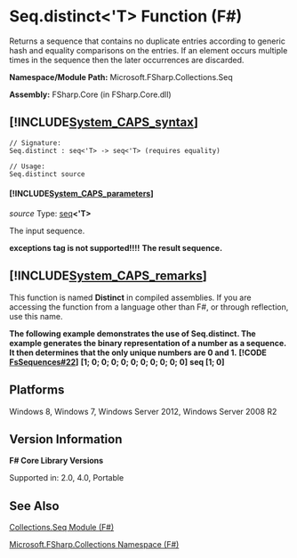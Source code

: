 # Seq.distinct<'T> Function (F#)

Returns a sequence that contains no duplicate entries according to generic hash and equality comparisons on the entries. If an element occurs multiple times in the sequence then the later occurrences are discarded.

**Namespace/Module Path:** Microsoft.FSharp.Collections.Seq

**Assembly:** FSharp.Core (in FSharp.Core.dll)


## [!INCLUDE[System_CAPS_syntax](//System/Token/System_CAPS_syntax_md.md)]

```
// Signature:
Seq.distinct : seq<'T> -> seq<'T> (requires equality)

// Usage:
Seq.distinct source
```

#### [!INCLUDE[System_CAPS_parameters](//System/Token/System_CAPS_parameters_md.md)]
*source*
Type: [seq](http://msdn.microsoft.com/en-us/library/2f0c87c6-8a0d-4d33-92a6-10d1d037ce75)**&lt;'T&gt;**


The input sequence.



**exceptions tag is not supported!!!!**
**The result sequence.**
## [!INCLUDE[System_CAPS_remarks](//System/Token/System_CAPS_remarks_md.md)]
This function is named **Distinct** in compiled assemblies. If you are accessing the function from a language other than F#, or through reflection, use this name.

**The following example demonstrates the use of Seq.distinct. The example generates the binary representation of a number as a sequence. It then determines that the only unique numbers are 0 and 1.**
**[!CODE [FsSequences#22](../CodeSnippet/VS_Snippets_Fsharp/fssequences/FSharp/fs/program.fs#22)]**
**[1; 0; 0; 0; 0; 0; 0; 0; 0; 0; 0]**
**seq [1; 0]**
## Platforms
Windows 8, Windows 7, Windows Server 2012, Windows Server 2008 R2


## Version Information
**F# Core Library Versions**

Supported in: 2.0, 4.0, Portable




## See Also
[Collections.Seq Module &#40;F&#35;&#41;](Collections.Seq+Module+28%F%2329%.md)

[Microsoft.FSharp.Collections Namespace &#40;F&#35;&#41;](Microsoft.FSharp.Collections+Namespace+28%F%2329%.md)

